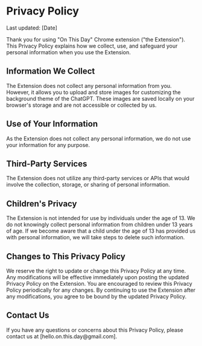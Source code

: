 <h1>Privacy Policy</h1>

<p>Last updated: [Date]</p>

<p>Thank you for using "On This Day" Chrome extension ("the Extension"). This Privacy Policy explains how we collect, use, and safeguard your personal information when you use the Extension.</p>

<h2>Information We Collect</h2>

<p>The Extension does not collect any personal information from you. However, it allows you to upload and store images for customizing the background theme of the ChatGPT. These images are saved locally on your browser's storage and are not accessible or collected by us.</p>

<h2>Use of Your Information</h2>

<p>As the Extension does not collect any personal information, we do not use your information for any purpose.</p>

<h2>Third-Party Services</h2>

<p>The Extension does not utilize any third-party services or APIs that would involve the collection, storage, or sharing of personal information.</p>

<h2>Children's Privacy</h2>

<p>The Extension is not intended for use by individuals under the age of 13. We do not knowingly collect personal information from children under 13 years of age. If we become aware that a child under the age of 13 has provided us with personal information, we will take steps to delete such information.</p>

<h2>Changes to This Privacy Policy</h2>

<p>We reserve the right to update or change this Privacy Policy at any time. Any modifications will be effective immediately upon posting the updated Privacy Policy on the Extension. You are encouraged to review this Privacy Policy periodically for any changes. By continuing to use the Extension after any modifications, you agree to be bound by the updated Privacy Policy.</p>

<h2>Contact Us</h2>

<p>If you have any questions or concerns about this Privacy Policy, please contact us at [hello.on.this.day@gmail.com].</p>
